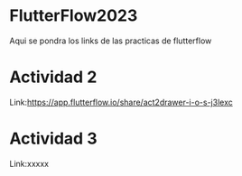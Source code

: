# FlutterFlow2023
Aqui se pondra los links de las practicas de flutterflow

# Actividad 2 
Link:https://app.flutterflow.io/share/act2drawer-i-o-s-j3lexc

# Actividad 3
Link:xxxxx
